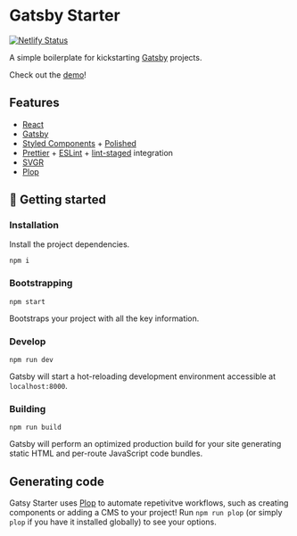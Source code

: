 <!-- Default README -->

# Gatsby Starter

[![Netlify Status](https://api.netlify.com/api/v1/badges/8f96ae93-956c-45ae-b2a8-bb4936ceddd0/deploy-status)](https://app.netlify.com/sites/gatsby-starter-template/deploys)

A simple boilerplate for kickstarting [Gatsby](https://www.gatsbyjs.org/) projects.

Check out the [demo](https://gatsby-starter-template.netlify.com)!

## Features

- [React](https://reactjs.org/)
- [Gatsby](https://www.gatsbyjs.org/)
- [Styled Components](https://styled-components.com/) + [Polished](https://github.com/styled-components/polished)
- [Prettier](https://prettier.io/) + [ESLint](https://eslint.org/) + [lint-staged](https://github.com/okonet/lint-staged) integration
- [SVGR](https://github.com/gregberge/svgr)
- [Plop](https://github.com/plopjs/plop)

## 🚀 Getting started

### Installation

Install the project dependencies.

`npm i`

### Bootstrapping

`npm start`

Bootstraps your project with all the key information.

### Develop

`npm run dev`

Gatsby will start a hot-reloading development environment accessible at `localhost:8000`.

### Building

`npm run build`

Gatsby will perform an optimized production build for your site generating static HTML and per-route JavaScript code bundles.

## Generating code

Gatsy Starter uses [Plop](https://github.com/plopjs/plop) to automate repetivitve workflows, such as creating components or adding a CMS to your project! Run `npm run plop` (or simply `plop` if you have it installed globally) to see your options.
